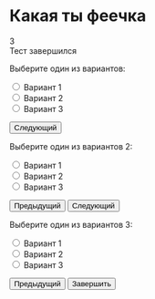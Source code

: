 # Какая ты феечка

<div id="countquestions" class="d-none">3</div>

<div id="finish" class="d-none">
Тест завершился
</div>

<div id="question_0" class="d-none">
    <div class="container px-0">
        <p>
            Выберите один из вариантов:
        </p>
        <form>
            <div class="form-check">
                <input class="form-check-input" onClick="MakeActiveMenu()" type="radio" name="flexRadioDefault" id="flexRadioDefault1">
                <label class="form-check-label" for="flexRadioDefault1">
                    Вариант 1
                </label>
            </div>
            <div class="form-check">
                <input class="form-check-input" onClick="MakeActiveMenu()" type="radio" name="flexRadioDefault" id="flexRadioDefault2">
                <label class="form-check-label" for="flexRadioDefault2">
                    Вариант 2
                </label>
            </div>
            <div class="form-check">
                <input class="form-check-input" onClick="MakeActiveMenu()" type="radio" name="flexRadioDefault" id="flexRadioDefault2">
                <label class="form-check-label" for="flexRadioDefault2">
                    Вариант 3
                </label>
            </div>
        </form>
    </div>
    <div class="test-buttons-pagination">
        <button type="button" class="btn btn-primary" onClick="MainTest(1)">Следующий</button>
    </div>

</div>

<div id="question_1" class="d-none">
    <div class="container px-0">
        <p>
            Выберите один из вариантов 2:
        </p>
        <form>
            <div class="form-check">
                <input class="form-check-input" onClick="MakeActiveMenu()" type="radio" name="flexRadioDefault" id="flexRadioDefault1">
                <label class="form-check-label" for="flexRadioDefault1">
                    Вариант 1
                </label>
            </div>
            <div class="form-check">
                <input class="form-check-input" onClick="MakeActiveMenu()" type="radio" name="flexRadioDefault" id="flexRadioDefault2">
                <label class="form-check-label" for="flexRadioDefault2">
                    Вариант 2
                </label>
            </div>
            <div class="form-check">
                <input class="form-check-input" onClick="MakeActiveMenu()" type="radio" name="flexRadioDefault" id="flexRadioDefault2">
                <label class="form-check-label" for="flexRadioDefault2">
                    Вариант 3
                </label>
            </div>
        </form>
    </div>
    <div class="test-buttons-pagination d-flex">
        <button type="button" class="btn btn-primary me-2" onClick="MainTest(0)">Предыдущий</button>
        <button type="button" class="btn btn-primary" onClick="MainTest(2)">Следующий</button>
    </div>
</div>

<div id="question_2" class="d-none">
    <div class="container px-0">
        <p>
            Выберите один из вариантов 3:
        </p>
        <form>
            <div class="form-check">
                <input class="form-check-input" onClick="MakeActiveMenu()" type="radio" name="flexRadioDefault" id="flexRadioDefault1">
                <label class="form-check-label" for="flexRadioDefault1">
                    Вариант 1
                </label>
            </div>
            <div class="form-check">
                <input class="form-check-input" onClick="MakeActiveMenu()" type="radio" name="flexRadioDefault" id="flexRadioDefault2">
                <label class="form-check-label" for="flexRadioDefault2">
                    Вариант 2
                </label>
            </div>
            <div class="form-check">
                <input class="form-check-input" onClick="MakeActiveMenu()" type="radio" name="flexRadioDefault" id="flexRadioDefault2">
                <label class="form-check-label" for="flexRadioDefault2">
                    Вариант 3
                </label>
            </div>
        </form>
    </div>
    <div class="test-buttons-pagination d-flex">
        <button type="button" class="btn btn-primary me-2" onClick="MainTest(1)">Предыдущий</button>
        <button type="button" class="btn btn-success" onClick="MainFinish()">Завершить</button>
    </div>
</div>
